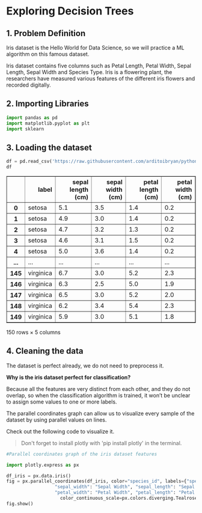 # Exploring Decision Trees

## 1. Problem Definition

Iris dataset is the Hello World for Data Science, so we will practice a ML algorithm on this famous dataset.

Iris dataset contains five columns such as Petal Length, Petal Width, Sepal Length, Sepal Width and Species Type. 
Iris is a flowering plant, the researchers have measured various features of the different iris flowers and recorded digitally. 

## 2. Importing Libraries


```python
import pandas as pd 
import matplotlib.pyplot as plt
import sklearn
```

## 3. Loading the dataset


```python
df = pd.read_csv('https://raw.githubusercontent.com/arditoibryan/pythonkai/main/ML_for_beginners/Project4_decision_tree_classifier/iris_dataset.csv')
df
```




<div>
<style scoped>
    .dataframe tbody tr th:only-of-type {
        vertical-align: middle;
    }

    .dataframe tbody tr th {
        vertical-align: top;
    }

    .dataframe thead th {
        text-align: right;
    }
</style>
<table border="1" class="dataframe">
  <thead>
    <tr style="text-align: right;">
      <th></th>
      <th>label</th>
      <th>sepal length (cm)</th>
      <th>sepal width (cm)</th>
      <th>petal length (cm)</th>
      <th>petal width (cm)</th>
    </tr>
  </thead>
  <tbody>
    <tr>
      <th>0</th>
      <td>setosa</td>
      <td>5.1</td>
      <td>3.5</td>
      <td>1.4</td>
      <td>0.2</td>
    </tr>
    <tr>
      <th>1</th>
      <td>setosa</td>
      <td>4.9</td>
      <td>3.0</td>
      <td>1.4</td>
      <td>0.2</td>
    </tr>
    <tr>
      <th>2</th>
      <td>setosa</td>
      <td>4.7</td>
      <td>3.2</td>
      <td>1.3</td>
      <td>0.2</td>
    </tr>
    <tr>
      <th>3</th>
      <td>setosa</td>
      <td>4.6</td>
      <td>3.1</td>
      <td>1.5</td>
      <td>0.2</td>
    </tr>
    <tr>
      <th>4</th>
      <td>setosa</td>
      <td>5.0</td>
      <td>3.6</td>
      <td>1.4</td>
      <td>0.2</td>
    </tr>
    <tr>
      <th>...</th>
      <td>...</td>
      <td>...</td>
      <td>...</td>
      <td>...</td>
      <td>...</td>
    </tr>
    <tr>
      <th>145</th>
      <td>virginica</td>
      <td>6.7</td>
      <td>3.0</td>
      <td>5.2</td>
      <td>2.3</td>
    </tr>
    <tr>
      <th>146</th>
      <td>virginica</td>
      <td>6.3</td>
      <td>2.5</td>
      <td>5.0</td>
      <td>1.9</td>
    </tr>
    <tr>
      <th>147</th>
      <td>virginica</td>
      <td>6.5</td>
      <td>3.0</td>
      <td>5.2</td>
      <td>2.0</td>
    </tr>
    <tr>
      <th>148</th>
      <td>virginica</td>
      <td>6.2</td>
      <td>3.4</td>
      <td>5.4</td>
      <td>2.3</td>
    </tr>
    <tr>
      <th>149</th>
      <td>virginica</td>
      <td>5.9</td>
      <td>3.0</td>
      <td>5.1</td>
      <td>1.8</td>
    </tr>
  </tbody>
</table>
<p>150 rows × 5 columns</p>
</div>



## 4. Cleaning the data

The dataset is perfect already, we do not need to preprocess it.

**Why is the iris dataset perfect for classification?**

Because all the features are very distinct from each other, and they do not overlap, so when the classification algorithm is trained, it won’t be unclear to assign some values to one or more labels.

The parallel coordinates graph can allow us to visualize every sample of the dataset by using parallel values on lines.

Check out the following code to visualize it.

>Don't forget to install plotly with 'pip install plotly' in the terminal.


```python
#Parallel coordinates graph of the iris dataset features

import plotly.express as px

df_iris = px.data.iris()
fig = px.parallel_coordinates(df_iris, color="species_id", labels={"species_id": "Species",
                  "sepal_width": "Sepal Width", "sepal_length": "Sepal Length",
                  "petal_width": "Petal Width", "petal_length": "Petal Length", },
                    color_continuous_scale=px.colors.diverging.Tealrose, color_continuous_midpoint=2)
fig.show()
```


<div>                            <div id="d2dcdc0a-bee4-4147-a9bf-cd599242c10e" class="plotly-graph-div" style="height:525px; width:100%;"></div>            <script type="text/javascript">                require(["plotly"], function(Plotly) {                    window.PLOTLYENV=window.PLOTLYENV || {};                                    if (document.getElementById("d2dcdc0a-bee4-4147-a9bf-cd599242c10e")) {                    Plotly.newPlot(                        "d2dcdc0a-bee4-4147-a9bf-cd599242c10e",                        [{"dimensions":[{"label":"Sepal Length","values":[5.1,4.9,4.7,4.6,5.0,5.4,4.6,5.0,4.4,4.9,5.4,4.8,4.8,4.3,5.8,5.7,5.4,5.1,5.7,5.1,5.4,5.1,4.6,5.1,4.8,5.0,5.0,5.2,5.2,4.7,4.8,5.4,5.2,5.5,4.9,5.0,5.5,4.9,4.4,5.1,5.0,4.5,4.4,5.0,5.1,4.8,5.1,4.6,5.3,5.0,7.0,6.4,6.9,5.5,6.5,5.7,6.3,4.9,6.6,5.2,5.0,5.9,6.0,6.1,5.6,6.7,5.6,5.8,6.2,5.6,5.9,6.1,6.3,6.1,6.4,6.6,6.8,6.7,6.0,5.7,5.5,5.5,5.8,6.0,5.4,6.0,6.7,6.3,5.6,5.5,5.5,6.1,5.8,5.0,5.6,5.7,5.7,6.2,5.1,5.7,6.3,5.8,7.1,6.3,6.5,7.6,4.9,7.3,6.7,7.2,6.5,6.4,6.8,5.7,5.8,6.4,6.5,7.7,7.7,6.0,6.9,5.6,7.7,6.3,6.7,7.2,6.2,6.1,6.4,7.2,7.4,7.9,6.4,6.3,6.1,7.7,6.3,6.4,6.0,6.9,6.7,6.9,5.8,6.8,6.7,6.7,6.3,6.5,6.2,5.9]},{"label":"Sepal Width","values":[3.5,3.0,3.2,3.1,3.6,3.9,3.4,3.4,2.9,3.1,3.7,3.4,3.0,3.0,4.0,4.4,3.9,3.5,3.8,3.8,3.4,3.7,3.6,3.3,3.4,3.0,3.4,3.5,3.4,3.2,3.1,3.4,4.1,4.2,3.1,3.2,3.5,3.1,3.0,3.4,3.5,2.3,3.2,3.5,3.8,3.0,3.8,3.2,3.7,3.3,3.2,3.2,3.1,2.3,2.8,2.8,3.3,2.4,2.9,2.7,2.0,3.0,2.2,2.9,2.9,3.1,3.0,2.7,2.2,2.5,3.2,2.8,2.5,2.8,2.9,3.0,2.8,3.0,2.9,2.6,2.4,2.4,2.7,2.7,3.0,3.4,3.1,2.3,3.0,2.5,2.6,3.0,2.6,2.3,2.7,3.0,2.9,2.9,2.5,2.8,3.3,2.7,3.0,2.9,3.0,3.0,2.5,2.9,2.5,3.6,3.2,2.7,3.0,2.5,2.8,3.2,3.0,3.8,2.6,2.2,3.2,2.8,2.8,2.7,3.3,3.2,2.8,3.0,2.8,3.0,2.8,3.8,2.8,2.8,2.6,3.0,3.4,3.1,3.0,3.1,3.1,3.1,2.7,3.2,3.3,3.0,2.5,3.0,3.4,3.0]},{"label":"Petal Length","values":[1.4,1.4,1.3,1.5,1.4,1.7,1.4,1.5,1.4,1.5,1.5,1.6,1.4,1.1,1.2,1.5,1.3,1.4,1.7,1.5,1.7,1.5,1.0,1.7,1.9,1.6,1.6,1.5,1.4,1.6,1.6,1.5,1.5,1.4,1.5,1.2,1.3,1.5,1.3,1.5,1.3,1.3,1.3,1.6,1.9,1.4,1.6,1.4,1.5,1.4,4.7,4.5,4.9,4.0,4.6,4.5,4.7,3.3,4.6,3.9,3.5,4.2,4.0,4.7,3.6,4.4,4.5,4.1,4.5,3.9,4.8,4.0,4.9,4.7,4.3,4.4,4.8,5.0,4.5,3.5,3.8,3.7,3.9,5.1,4.5,4.5,4.7,4.4,4.1,4.0,4.4,4.6,4.0,3.3,4.2,4.2,4.2,4.3,3.0,4.1,6.0,5.1,5.9,5.6,5.8,6.6,4.5,6.3,5.8,6.1,5.1,5.3,5.5,5.0,5.1,5.3,5.5,6.7,6.9,5.0,5.7,4.9,6.7,4.9,5.7,6.0,4.8,4.9,5.6,5.8,6.1,6.4,5.6,5.1,5.6,6.1,5.6,5.5,4.8,5.4,5.6,5.1,5.1,5.9,5.7,5.2,5.0,5.2,5.4,5.1]},{"label":"Petal Width","values":[0.2,0.2,0.2,0.2,0.2,0.4,0.3,0.2,0.2,0.1,0.2,0.2,0.1,0.1,0.2,0.4,0.4,0.3,0.3,0.3,0.2,0.4,0.2,0.5,0.2,0.2,0.4,0.2,0.2,0.2,0.2,0.4,0.1,0.2,0.1,0.2,0.2,0.1,0.2,0.2,0.3,0.3,0.2,0.6,0.4,0.3,0.2,0.2,0.2,0.2,1.4,1.5,1.5,1.3,1.5,1.3,1.6,1.0,1.3,1.4,1.0,1.5,1.0,1.4,1.3,1.4,1.5,1.0,1.5,1.1,1.8,1.3,1.5,1.2,1.3,1.4,1.4,1.7,1.5,1.0,1.1,1.0,1.2,1.6,1.5,1.6,1.5,1.3,1.3,1.3,1.2,1.4,1.2,1.0,1.3,1.2,1.3,1.3,1.1,1.3,2.5,1.9,2.1,1.8,2.2,2.1,1.7,1.8,1.8,2.5,2.0,1.9,2.1,2.0,2.4,2.3,1.8,2.2,2.3,1.5,2.3,2.0,2.0,1.8,2.1,1.8,1.8,1.8,2.1,1.6,1.9,2.0,2.2,1.5,1.4,2.3,2.4,1.8,1.8,2.1,2.4,2.3,1.9,2.3,2.5,2.3,1.9,2.0,2.3,1.8]},{"label":"Species","values":[1,1,1,1,1,1,1,1,1,1,1,1,1,1,1,1,1,1,1,1,1,1,1,1,1,1,1,1,1,1,1,1,1,1,1,1,1,1,1,1,1,1,1,1,1,1,1,1,1,1,2,2,2,2,2,2,2,2,2,2,2,2,2,2,2,2,2,2,2,2,2,2,2,2,2,2,2,2,2,2,2,2,2,2,2,2,2,2,2,2,2,2,2,2,2,2,2,2,2,2,3,3,3,3,3,3,3,3,3,3,3,3,3,3,3,3,3,3,3,3,3,3,3,3,3,3,3,3,3,3,3,3,3,3,3,3,3,3,3,3,3,3,3,3,3,3,3,3,3,3]}],"domain":{"x":[0.0,1.0],"y":[0.0,1.0]},"line":{"color":[1,1,1,1,1,1,1,1,1,1,1,1,1,1,1,1,1,1,1,1,1,1,1,1,1,1,1,1,1,1,1,1,1,1,1,1,1,1,1,1,1,1,1,1,1,1,1,1,1,1,2,2,2,2,2,2,2,2,2,2,2,2,2,2,2,2,2,2,2,2,2,2,2,2,2,2,2,2,2,2,2,2,2,2,2,2,2,2,2,2,2,2,2,2,2,2,2,2,2,2,3,3,3,3,3,3,3,3,3,3,3,3,3,3,3,3,3,3,3,3,3,3,3,3,3,3,3,3,3,3,3,3,3,3,3,3,3,3,3,3,3,3,3,3,3,3,3,3,3,3],"coloraxis":"coloraxis"},"name":"","type":"parcoords"}],                        {"template":{"data":{"histogram2dcontour":[{"type":"histogram2dcontour","colorbar":{"outlinewidth":0,"ticks":""},"colorscale":[[0.0,"#0d0887"],[0.1111111111111111,"#46039f"],[0.2222222222222222,"#7201a8"],[0.3333333333333333,"#9c179e"],[0.4444444444444444,"#bd3786"],[0.5555555555555556,"#d8576b"],[0.6666666666666666,"#ed7953"],[0.7777777777777778,"#fb9f3a"],[0.8888888888888888,"#fdca26"],[1.0,"#f0f921"]]}],"choropleth":[{"type":"choropleth","colorbar":{"outlinewidth":0,"ticks":""}}],"histogram2d":[{"type":"histogram2d","colorbar":{"outlinewidth":0,"ticks":""},"colorscale":[[0.0,"#0d0887"],[0.1111111111111111,"#46039f"],[0.2222222222222222,"#7201a8"],[0.3333333333333333,"#9c179e"],[0.4444444444444444,"#bd3786"],[0.5555555555555556,"#d8576b"],[0.6666666666666666,"#ed7953"],[0.7777777777777778,"#fb9f3a"],[0.8888888888888888,"#fdca26"],[1.0,"#f0f921"]]}],"heatmap":[{"type":"heatmap","colorbar":{"outlinewidth":0,"ticks":""},"colorscale":[[0.0,"#0d0887"],[0.1111111111111111,"#46039f"],[0.2222222222222222,"#7201a8"],[0.3333333333333333,"#9c179e"],[0.4444444444444444,"#bd3786"],[0.5555555555555556,"#d8576b"],[0.6666666666666666,"#ed7953"],[0.7777777777777778,"#fb9f3a"],[0.8888888888888888,"#fdca26"],[1.0,"#f0f921"]]}],"heatmapgl":[{"type":"heatmapgl","colorbar":{"outlinewidth":0,"ticks":""},"colorscale":[[0.0,"#0d0887"],[0.1111111111111111,"#46039f"],[0.2222222222222222,"#7201a8"],[0.3333333333333333,"#9c179e"],[0.4444444444444444,"#bd3786"],[0.5555555555555556,"#d8576b"],[0.6666666666666666,"#ed7953"],[0.7777777777777778,"#fb9f3a"],[0.8888888888888888,"#fdca26"],[1.0,"#f0f921"]]}],"contourcarpet":[{"type":"contourcarpet","colorbar":{"outlinewidth":0,"ticks":""}}],"contour":[{"type":"contour","colorbar":{"outlinewidth":0,"ticks":""},"colorscale":[[0.0,"#0d0887"],[0.1111111111111111,"#46039f"],[0.2222222222222222,"#7201a8"],[0.3333333333333333,"#9c179e"],[0.4444444444444444,"#bd3786"],[0.5555555555555556,"#d8576b"],[0.6666666666666666,"#ed7953"],[0.7777777777777778,"#fb9f3a"],[0.8888888888888888,"#fdca26"],[1.0,"#f0f921"]]}],"surface":[{"type":"surface","colorbar":{"outlinewidth":0,"ticks":""},"colorscale":[[0.0,"#0d0887"],[0.1111111111111111,"#46039f"],[0.2222222222222222,"#7201a8"],[0.3333333333333333,"#9c179e"],[0.4444444444444444,"#bd3786"],[0.5555555555555556,"#d8576b"],[0.6666666666666666,"#ed7953"],[0.7777777777777778,"#fb9f3a"],[0.8888888888888888,"#fdca26"],[1.0,"#f0f921"]]}],"mesh3d":[{"type":"mesh3d","colorbar":{"outlinewidth":0,"ticks":""}}],"scatter":[{"fillpattern":{"fillmode":"overlay","size":10,"solidity":0.2},"type":"scatter"}],"parcoords":[{"type":"parcoords","line":{"colorbar":{"outlinewidth":0,"ticks":""}}}],"scatterpolargl":[{"type":"scatterpolargl","marker":{"colorbar":{"outlinewidth":0,"ticks":""}}}],"bar":[{"error_x":{"color":"#2a3f5f"},"error_y":{"color":"#2a3f5f"},"marker":{"line":{"color":"#E5ECF6","width":0.5},"pattern":{"fillmode":"overlay","size":10,"solidity":0.2}},"type":"bar"}],"scattergeo":[{"type":"scattergeo","marker":{"colorbar":{"outlinewidth":0,"ticks":""}}}],"scatterpolar":[{"type":"scatterpolar","marker":{"colorbar":{"outlinewidth":0,"ticks":""}}}],"histogram":[{"marker":{"pattern":{"fillmode":"overlay","size":10,"solidity":0.2}},"type":"histogram"}],"scattergl":[{"type":"scattergl","marker":{"colorbar":{"outlinewidth":0,"ticks":""}}}],"scatter3d":[{"type":"scatter3d","line":{"colorbar":{"outlinewidth":0,"ticks":""}},"marker":{"colorbar":{"outlinewidth":0,"ticks":""}}}],"scattermapbox":[{"type":"scattermapbox","marker":{"colorbar":{"outlinewidth":0,"ticks":""}}}],"scatterternary":[{"type":"scatterternary","marker":{"colorbar":{"outlinewidth":0,"ticks":""}}}],"scattercarpet":[{"type":"scattercarpet","marker":{"colorbar":{"outlinewidth":0,"ticks":""}}}],"carpet":[{"aaxis":{"endlinecolor":"#2a3f5f","gridcolor":"white","linecolor":"white","minorgridcolor":"white","startlinecolor":"#2a3f5f"},"baxis":{"endlinecolor":"#2a3f5f","gridcolor":"white","linecolor":"white","minorgridcolor":"white","startlinecolor":"#2a3f5f"},"type":"carpet"}],"table":[{"cells":{"fill":{"color":"#EBF0F8"},"line":{"color":"white"}},"header":{"fill":{"color":"#C8D4E3"},"line":{"color":"white"}},"type":"table"}],"barpolar":[{"marker":{"line":{"color":"#E5ECF6","width":0.5},"pattern":{"fillmode":"overlay","size":10,"solidity":0.2}},"type":"barpolar"}],"pie":[{"automargin":true,"type":"pie"}]},"layout":{"autotypenumbers":"strict","colorway":["#636efa","#EF553B","#00cc96","#ab63fa","#FFA15A","#19d3f3","#FF6692","#B6E880","#FF97FF","#FECB52"],"font":{"color":"#2a3f5f"},"hovermode":"closest","hoverlabel":{"align":"left"},"paper_bgcolor":"white","plot_bgcolor":"#E5ECF6","polar":{"bgcolor":"#E5ECF6","angularaxis":{"gridcolor":"white","linecolor":"white","ticks":""},"radialaxis":{"gridcolor":"white","linecolor":"white","ticks":""}},"ternary":{"bgcolor":"#E5ECF6","aaxis":{"gridcolor":"white","linecolor":"white","ticks":""},"baxis":{"gridcolor":"white","linecolor":"white","ticks":""},"caxis":{"gridcolor":"white","linecolor":"white","ticks":""}},"coloraxis":{"colorbar":{"outlinewidth":0,"ticks":""}},"colorscale":{"sequential":[[0.0,"#0d0887"],[0.1111111111111111,"#46039f"],[0.2222222222222222,"#7201a8"],[0.3333333333333333,"#9c179e"],[0.4444444444444444,"#bd3786"],[0.5555555555555556,"#d8576b"],[0.6666666666666666,"#ed7953"],[0.7777777777777778,"#fb9f3a"],[0.8888888888888888,"#fdca26"],[1.0,"#f0f921"]],"sequentialminus":[[0.0,"#0d0887"],[0.1111111111111111,"#46039f"],[0.2222222222222222,"#7201a8"],[0.3333333333333333,"#9c179e"],[0.4444444444444444,"#bd3786"],[0.5555555555555556,"#d8576b"],[0.6666666666666666,"#ed7953"],[0.7777777777777778,"#fb9f3a"],[0.8888888888888888,"#fdca26"],[1.0,"#f0f921"]],"diverging":[[0,"#8e0152"],[0.1,"#c51b7d"],[0.2,"#de77ae"],[0.3,"#f1b6da"],[0.4,"#fde0ef"],[0.5,"#f7f7f7"],[0.6,"#e6f5d0"],[0.7,"#b8e186"],[0.8,"#7fbc41"],[0.9,"#4d9221"],[1,"#276419"]]},"xaxis":{"gridcolor":"white","linecolor":"white","ticks":"","title":{"standoff":15},"zerolinecolor":"white","automargin":true,"zerolinewidth":2},"yaxis":{"gridcolor":"white","linecolor":"white","ticks":"","title":{"standoff":15},"zerolinecolor":"white","automargin":true,"zerolinewidth":2},"scene":{"xaxis":{"backgroundcolor":"#E5ECF6","gridcolor":"white","linecolor":"white","showbackground":true,"ticks":"","zerolinecolor":"white","gridwidth":2},"yaxis":{"backgroundcolor":"#E5ECF6","gridcolor":"white","linecolor":"white","showbackground":true,"ticks":"","zerolinecolor":"white","gridwidth":2},"zaxis":{"backgroundcolor":"#E5ECF6","gridcolor":"white","linecolor":"white","showbackground":true,"ticks":"","zerolinecolor":"white","gridwidth":2}},"shapedefaults":{"line":{"color":"#2a3f5f"}},"annotationdefaults":{"arrowcolor":"#2a3f5f","arrowhead":0,"arrowwidth":1},"geo":{"bgcolor":"white","landcolor":"#E5ECF6","subunitcolor":"white","showland":true,"showlakes":true,"lakecolor":"white"},"title":{"x":0.05},"mapbox":{"style":"light"}}},"coloraxis":{"colorbar":{"title":{"text":"Species"}},"colorscale":[[0.0,"rgb(0, 147, 146)"],[0.16666666666666666,"rgb(114, 170, 161)"],[0.3333333333333333,"rgb(177, 199, 179)"],[0.5,"rgb(241, 234, 200)"],[0.6666666666666666,"rgb(229, 185, 173)"],[0.8333333333333334,"rgb(217, 137, 148)"],[1.0,"rgb(208, 88, 126)"]],"cmid":2},"legend":{"tracegroupgap":0},"margin":{"t":60}},                        {"responsive": true}                    ).then(function(){

var gd = document.getElementById('d2dcdc0a-bee4-4147-a9bf-cd599242c10e');
var x = new MutationObserver(function (mutations, observer) {{
        var display = window.getComputedStyle(gd).display;
        if (!display || display === 'none') {{
            console.log([gd, 'removed!']);
            Plotly.purge(gd);
            observer.disconnect();
        }}
}});

// Listen for the removal of the full notebook cells
var notebookContainer = gd.closest('#notebook-container');
if (notebookContainer) {{
    x.observe(notebookContainer, {childList: true});
}}

// Listen for the clearing of the current output cell
var outputEl = gd.closest('.output');
if (outputEl) {{
    x.observe(outputEl, {childList: true});
}}

                        })                };                });            </script>        </div>


The features belonging to each label are so different that we can even make a distinction with the human eye. If, for example, we had a new flower with a petal width of 2.5, we can immediately see from the graph that it belongs to species 3.

## 4. Separate label from features


```python
X = df[list(df.columns[1:5])]
y = df[['label']]
```


```python
X.head()
```




<div>
<style scoped>
    .dataframe tbody tr th:only-of-type {
        vertical-align: middle;
    }

    .dataframe tbody tr th {
        vertical-align: top;
    }

    .dataframe thead th {
        text-align: right;
    }
</style>
<table border="1" class="dataframe">
  <thead>
    <tr style="text-align: right;">
      <th></th>
      <th>sepal length (cm)</th>
      <th>sepal width (cm)</th>
      <th>petal length (cm)</th>
      <th>petal width (cm)</th>
    </tr>
  </thead>
  <tbody>
    <tr>
      <th>0</th>
      <td>5.1</td>
      <td>3.5</td>
      <td>1.4</td>
      <td>0.2</td>
    </tr>
    <tr>
      <th>1</th>
      <td>4.9</td>
      <td>3.0</td>
      <td>1.4</td>
      <td>0.2</td>
    </tr>
    <tr>
      <th>2</th>
      <td>4.7</td>
      <td>3.2</td>
      <td>1.3</td>
      <td>0.2</td>
    </tr>
    <tr>
      <th>3</th>
      <td>4.6</td>
      <td>3.1</td>
      <td>1.5</td>
      <td>0.2</td>
    </tr>
    <tr>
      <th>4</th>
      <td>5.0</td>
      <td>3.6</td>
      <td>1.4</td>
      <td>0.2</td>
    </tr>
  </tbody>
</table>
</div>




```python
y.head()
```




<div>
<style scoped>
    .dataframe tbody tr th:only-of-type {
        vertical-align: middle;
    }

    .dataframe tbody tr th {
        vertical-align: top;
    }

    .dataframe thead th {
        text-align: right;
    }
</style>
<table border="1" class="dataframe">
  <thead>
    <tr style="text-align: right;">
      <th></th>
      <th>label</th>
    </tr>
  </thead>
  <tbody>
    <tr>
      <th>0</th>
      <td>setosa</td>
    </tr>
    <tr>
      <th>1</th>
      <td>setosa</td>
    </tr>
    <tr>
      <th>2</th>
      <td>setosa</td>
    </tr>
    <tr>
      <th>3</th>
      <td>setosa</td>
    </tr>
    <tr>
      <th>4</th>
      <td>setosa</td>
    </tr>
  </tbody>
</table>
</div>



## 5. Split the data into train and test

To measure the accuracy of our classification algorithm we will need to split the dataset into a test and train sample.


```python
from sklearn.model_selection import train_test_split

X_train, X_test, y_train, y_test = train_test_split(X, y, random_state=0, test_size=0.3)
```

## 6. Train the model


```python
from sklearn.model_selection import cross_val_score
from sklearn.tree import DecisionTreeClassifier

clf = DecisionTreeClassifier(random_state=0)
clf.fit(X_train, y_train)
clf.score(X_test, y_test)
```




    0.9777777777777777



Perfect! Our decision tree score has reached 97% accuracy! We used this dataset on purpose to confirm that data really makes the difference when creating a model. 

**How was the tree trained?**


```python
from sklearn import tree
from matplotlib import pyplot as plt

plt.figure(figsize=(10,8))
tree.plot_tree(clf)
plt.show()
```


    
![png](exploring-decision-trees_files/exploring-decision-trees_21_0.png)
    


## 7. Making predictions

We are going to compare the real (true) label from the ones we predicted to see if we find the error that made our accuracy be different from 100%. 

>We are only doing this visually because we have a small dataset.


```python
#show predicted dataset
pd.concat([y_test.reset_index(drop=True), pd.DataFrame(clf.predict(X_test))], axis=1)
```




<div>
<style scoped>
    .dataframe tbody tr th:only-of-type {
        vertical-align: middle;
    }

    .dataframe tbody tr th {
        vertical-align: top;
    }

    .dataframe thead th {
        text-align: right;
    }
</style>
<table border="1" class="dataframe">
  <thead>
    <tr style="text-align: right;">
      <th></th>
      <th>label</th>
      <th>0</th>
    </tr>
  </thead>
  <tbody>
    <tr>
      <th>0</th>
      <td>virginica</td>
      <td>virginica</td>
    </tr>
    <tr>
      <th>1</th>
      <td>versicolor</td>
      <td>versicolor</td>
    </tr>
    <tr>
      <th>2</th>
      <td>setosa</td>
      <td>setosa</td>
    </tr>
    <tr>
      <th>3</th>
      <td>virginica</td>
      <td>virginica</td>
    </tr>
    <tr>
      <th>4</th>
      <td>setosa</td>
      <td>setosa</td>
    </tr>
    <tr>
      <th>5</th>
      <td>virginica</td>
      <td>virginica</td>
    </tr>
    <tr>
      <th>6</th>
      <td>setosa</td>
      <td>setosa</td>
    </tr>
    <tr>
      <th>7</th>
      <td>versicolor</td>
      <td>versicolor</td>
    </tr>
    <tr>
      <th>8</th>
      <td>versicolor</td>
      <td>versicolor</td>
    </tr>
    <tr>
      <th>9</th>
      <td>versicolor</td>
      <td>versicolor</td>
    </tr>
    <tr>
      <th>10</th>
      <td>virginica</td>
      <td>virginica</td>
    </tr>
    <tr>
      <th>11</th>
      <td>versicolor</td>
      <td>versicolor</td>
    </tr>
    <tr>
      <th>12</th>
      <td>versicolor</td>
      <td>versicolor</td>
    </tr>
    <tr>
      <th>13</th>
      <td>versicolor</td>
      <td>versicolor</td>
    </tr>
    <tr>
      <th>14</th>
      <td>versicolor</td>
      <td>versicolor</td>
    </tr>
    <tr>
      <th>15</th>
      <td>setosa</td>
      <td>setosa</td>
    </tr>
    <tr>
      <th>16</th>
      <td>versicolor</td>
      <td>versicolor</td>
    </tr>
    <tr>
      <th>17</th>
      <td>versicolor</td>
      <td>versicolor</td>
    </tr>
    <tr>
      <th>18</th>
      <td>setosa</td>
      <td>setosa</td>
    </tr>
    <tr>
      <th>19</th>
      <td>setosa</td>
      <td>setosa</td>
    </tr>
    <tr>
      <th>20</th>
      <td>virginica</td>
      <td>virginica</td>
    </tr>
    <tr>
      <th>21</th>
      <td>versicolor</td>
      <td>versicolor</td>
    </tr>
    <tr>
      <th>22</th>
      <td>setosa</td>
      <td>setosa</td>
    </tr>
    <tr>
      <th>23</th>
      <td>setosa</td>
      <td>setosa</td>
    </tr>
    <tr>
      <th>24</th>
      <td>virginica</td>
      <td>virginica</td>
    </tr>
    <tr>
      <th>25</th>
      <td>setosa</td>
      <td>setosa</td>
    </tr>
    <tr>
      <th>26</th>
      <td>setosa</td>
      <td>setosa</td>
    </tr>
    <tr>
      <th>27</th>
      <td>versicolor</td>
      <td>versicolor</td>
    </tr>
    <tr>
      <th>28</th>
      <td>versicolor</td>
      <td>versicolor</td>
    </tr>
    <tr>
      <th>29</th>
      <td>setosa</td>
      <td>setosa</td>
    </tr>
    <tr>
      <th>30</th>
      <td>virginica</td>
      <td>virginica</td>
    </tr>
    <tr>
      <th>31</th>
      <td>versicolor</td>
      <td>versicolor</td>
    </tr>
    <tr>
      <th>32</th>
      <td>setosa</td>
      <td>setosa</td>
    </tr>
    <tr>
      <th>33</th>
      <td>virginica</td>
      <td>virginica</td>
    </tr>
    <tr>
      <th>34</th>
      <td>virginica</td>
      <td>virginica</td>
    </tr>
    <tr>
      <th>35</th>
      <td>versicolor</td>
      <td>versicolor</td>
    </tr>
    <tr>
      <th>36</th>
      <td>setosa</td>
      <td>setosa</td>
    </tr>
    <tr>
      <th>37</th>
      <td>versicolor</td>
      <td>virginica</td>
    </tr>
    <tr>
      <th>38</th>
      <td>versicolor</td>
      <td>versicolor</td>
    </tr>
    <tr>
      <th>39</th>
      <td>versicolor</td>
      <td>versicolor</td>
    </tr>
    <tr>
      <th>40</th>
      <td>virginica</td>
      <td>virginica</td>
    </tr>
    <tr>
      <th>41</th>
      <td>setosa</td>
      <td>setosa</td>
    </tr>
    <tr>
      <th>42</th>
      <td>virginica</td>
      <td>virginica</td>
    </tr>
    <tr>
      <th>43</th>
      <td>setosa</td>
      <td>setosa</td>
    </tr>
    <tr>
      <th>44</th>
      <td>setosa</td>
      <td>setosa</td>
    </tr>
  </tbody>
</table>
</div>


